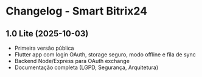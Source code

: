 # Changelog - Smart Bitrix24

## 1.0 Lite (2025-10-03)
- Primeira versão pública
- Flutter app com login OAuth, storage seguro, modo offline e fila de sync
- Backend Node/Express para OAuth exchange
- Documentação completa (LGPD, Segurança, Arquitetura)
